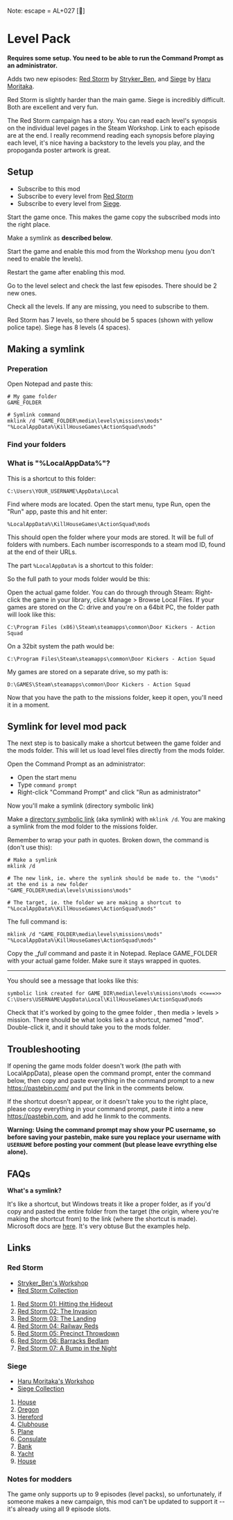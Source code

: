 Note: escape = AL+027 []

# Level Pack

__Requires some setup. You need to be able to run the Command Prompt as an administrator.__

Adds two new episodes: [Red Storm](https://steamcommunity.com/workshop/filedetails/?id=1897469831) by [Stryker_Ben](https://steamcommunity.com/profiles/76561198041145962/myworkshopfiles/?appid=686200), and [Siege](https://steamcommunity.com/workshop/filedetails/?id=1880985703) by [Haru Moritaka](https://steamcommunity.com/workshop/filedetails/?id=1880985703).

Red Storm is slightly harder than the main game. Siege is incredibly difficult. Both are excellent and very fun.

The Red Storm campaign has a story. You can read each level's synopsis on the individual level pages in the Steam Workshop. Link to each episode are at the end. I really recommend reading each synopsis before playing each level, it's nice having a backstory to the levels you play, and the propoganda poster artwork is great.


## Setup

- Subscribe to this mod
- Subscribe to every level from [Red Storm](https://steamcommunity.com/workshop/filedetails/?id=1897469831)
- Subscribe to every level from [Siege](https://steamcommunity.com/workshop/filedetails/?id=1880985703).

Start the game once. This makes the game copy the subscribed mods into the right place.

Make a symlink as __described below__.

Start the game and enable this mod from the Workshop menu (you don't need to enable the levels).

Restart the game after enabling this mod.

Go to the level select and check the last few episodes. There should be 2 new ones.

Check all the levels. If any are missing, you need to subscribe to them.

Red Storm has 7 levels, so there should be 5 spaces (shown with yellow police tape). Siege has 8 levels (4 spaces).

## Making a symlink

### Preperation

Open Notepad and paste this:

```
# My game folder
GAME_FOLDER

# Symlink command
mklink /d "GAME_FOLDER\media\levels\missions\mods"  "%LocalAppData%\KillHouseGames\ActionSquad\mods"
```

### Find your folders

### What is "%LocalAppData%"?

This is a shortcut to this folder:

	C:\Users\YOUR_USERNAME\AppData\Local


Find where mods are located. Open the start menu, type Run, open the "Run" app, paste this and hit enter:

	%LocalAppData%\KillHouseGames\ActionSquad\mods

This should open the folder where your mods are stored. It will be full of folders with numbers. Each number iscorresponds to a steam mod ID, found at the end of their URLs.



The part `%LocalAppData%` is a shortcut to this folder:



So the full path to your mods folder would be this:



Open the actual game folder. You can do through through Steam: Right-click the game in your library, click Manage > Browse Local Files. If your games are stored on the C: drive and you're on a 64bit PC, the folder path will look like this:

	C:\Program Files (x86)\Steam\steamapps\common\Door Kickers - Action Squad

On a 32bit system the path would be:

	C:\Program Files\Steam\steamapps\common\Door Kickers - Action Squad

My games are stored on a separate drive, so my path is:

	D:\GAMES\Steam\steamapps\common\Door Kickers - Action Squad

Now that you have the path to the missions folder, keep it open, you'll need it in a moment.

## Symlink for level mod pack

The next step is to basically make a shortcut between the game folder and the mods folder. This will let us load level files directly from the mods folder.

Open the Command Prompt as an administrator:

- Open the start menu
- Type `command prompt`
- Right-click "Command Prompt" and click "Run as administrator"

Now you'll make a symlink (directory symbolic link)

Make a [directory symbolic link]() (aka symlink) with `mklink /d`. You are making a symlink from the mod folder to the missions folder.

Remember to wrap your path in quotes. Broken down, the command is (don't use this):

	# Make a symlink
	mklink /d

	# The new link, ie. where the symlink should be made to. the "\mods" at the end is a new folder
	"GAME_FOLDER\media\levels\missions\mods"

	# The target, ie. the folder we are making a shortcut to
	"%LocalAppData%\KillHouseGames\ActionSquad\mods"

The full command is:

	mklink /d "GAME_FOLDER\media\levels\missions\mods"  "%LocalAppData%\KillHouseGames\ActionSquad\mods"

Copy the __full_ command and paste it in Notepad. Replace GAME_FOLDER with your actual game folder. Make sure it stays wrapped in quotes.

---

You should see a message that looks like this:

`symbolic link created for GAME_DIR\media\levels\missions\mods <<===>> C:\Users\USERNAME\AppData\Local\KillHouseGames\ActionSquad\mods`

Check that it's worked by going to the gmee folder , then media > levels > mission. There should be what looks liek a a shortcut, named "mod". Double-click it, and it should take you to the mods folder.

## Troubleshooting

If opening the game mods folder doesn't work (the path with LocalAppData), please open the command prompt, enter the command below, then copy and paste everything in the command prompt to a new https://pastebin.com/ and put the link in the comments below.

If the shortcut doesn't appear, or it doesn't take you to the right place, please copy everything in your command prompt, paste it into a new https://pastebin.com, and add he linmk to the comments.

__Warning: Using the command prompt may show your PC username, so before saving your pastebin, make sure you replace your username with `USERNAME` before posting your comment (but please leave evrything else alone).__

## FAQs

__What's a symlink?__

It's like a shortcut, but Windows treats it like a proper folder, as if you'd copy and pasted the entire folder from the target (the origin, where you're making the shortcut from) to the link (where the shortcut is made). Microsoft docs are [here](https://docs.microsoft.com/en-us/windows-server/administration/windows-commands/mklink). It's very obtuse But the examples help.

## Links

### Red Storm

- [Stryker_Ben's Workshop](https://steamcommunity.com/profiles/76561198041145962/myworkshopfiles/?appid=686200)
- [Red Storm Collection](https://steamcommunity.com/workshop/filedetails/?id=1897469831)

1. [Red Storm 01: Hitting the Hideout](https://steamcommunity.com/sharedfiles/filedetails/?id=1564922764)
1. [Red Storm 02: The Invasion](https://steamcommunity.com/sharedfiles/filedetails/?id=1570949480)
1. [Red Storm 03: The Landing](https://steamcommunity.com/sharedfiles/filedetails/?id=1571712452)
1. [Red Storm 04: Railway Reds](https://steamcommunity.com/sharedfiles/filedetails/?id=1897373243)
1. [Red Storm 05: Precinct Throwdown](https://steamcommunity.com/sharedfiles/filedetails/?id=1897462311)
1. [Red Storm 06: Barracks Bedlam](https://steamcommunity.com/sharedfiles/filedetails/?id=1901529782)
1. [Red Storm 07: A Bump in the Night](https://steamcommunity.com/sharedfiles/filedetails/?id=1901717663)

### Siege

- [Haru Moritaka's Workshop](https://steamcommunity.com/workshop/filedetails/?id=1880985703)
- [Siege Collection](https://steamcommunity.com/workshop/filedetails/?id=1880985703)

1. [House](https://steamcommunity.com/sharedfiles/filedetails/?id=1961972265)
1. [Oregon](https://steamcommunity.com/sharedfiles/filedetails/?id=1961645284)
1. [Hereford](https://steamcommunity.com/sharedfiles/filedetails/?id=1961651801)
1. [Clubhouse](https://steamcommunity.com/sharedfiles/filedetails/?id=1961767180)
1. [Plane](https://steamcommunity.com/sharedfiles/filedetails/?id=1961657354)
1. [Consulate](https://steamcommunity.com/sharedfiles/filedetails/?id=1961661066)
1. [Bank](https://steamcommunity.com/sharedfiles/filedetails/?id=1966413133)
1. [Yacht](https://steamcommunity.com/sharedfiles/filedetails/?id=1961665570)
1. [House](https://steamcommunity.com/sharedfiles/filedetails/?id=1961972265)

### Notes for modders

The game only supports up to 9 episodes (level packs), so unfortunately, if someone makes a new campaign, this mod can't be updated to support it -- it's already using all 9 episode slots.
